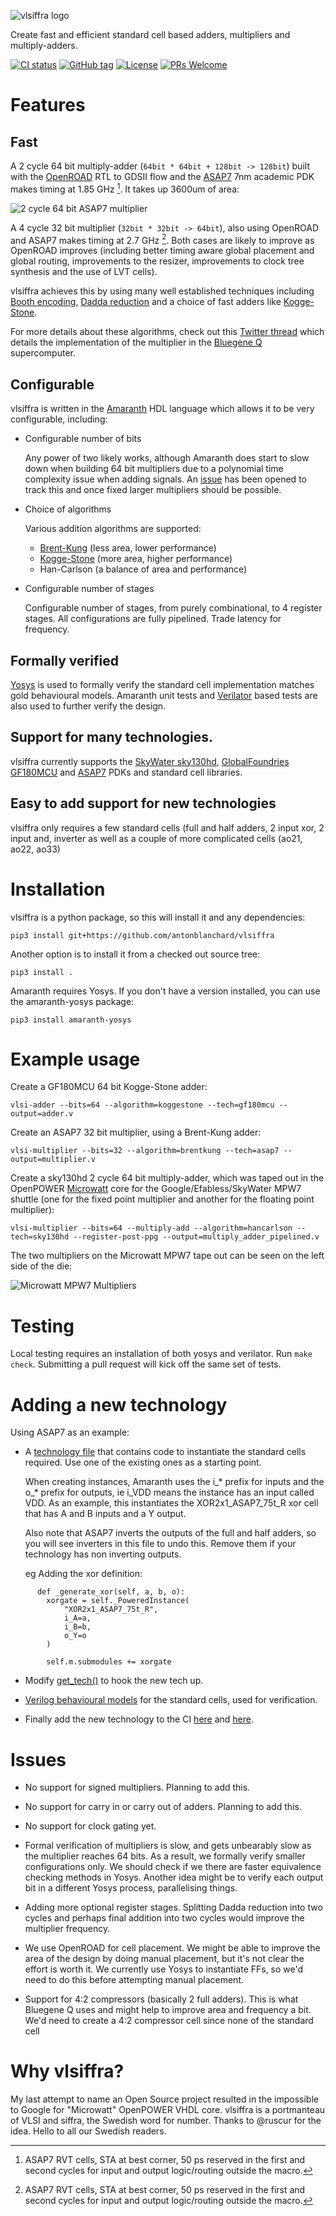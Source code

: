 ![vlsiffra logo](/media/vlsiffra.png)

Create fast and efficient standard cell based adders, multipliers and
multiply-adders.

[![CI status](https://github.com/antonblanchard/vlsiffra/actions/workflows/test.yml/badge.svg)](https://github.com/antonblanchard/vlsiffra/actions/workflows/test.yml)
[![GitHub tag](https://img.shields.io/github/v/tag/antonblanchard/vlsiffra)](https://github.com/antonblanchard/vlsiffra/tags/)
[![License](https://img.shields.io/github/license/antonblanchard/vlsiffra)](https://opensource.org/licenses/Apache-2.0)
[![PRs Welcome](https://img.shields.io/badge/PRs-welcome-brightgreen.svg?style=flat-square)](http://makeapullrequest.com)

# Features

## Fast
A 2 cycle 64 bit multiply-adder (`64bit * 64bit + 128bit -> 128bit`) built with
the [OpenROAD](https://github.com/The-OpenROAD-Project/OpenROAD) RTL to GDSII
flow and the [ASAP7](https://github.com/The-OpenROAD-Project/asap7) 7nm
academic PDK makes timing at 1.85 GHz [^1]. It takes up 3600um of area:

![2 cycle 64 bit ASAP7 multiplier](media/asap7-gds.png)

A 4 cycle 32 bit multiplier (`32bit * 32bit -> 64bit`), also using OpenROAD and
ASAP7 makes timing at 2.7 GHz [^1]. Both cases are likely to improve as OpenROAD
improves (including better timing aware global placement and global routing,
improvements to the resizer, improvements to clock tree synthesis and the use of
LVT cells).

vlsiffra achieves this by using many well established techniques
including
[Booth encoding](https://en.wikipedia.org/wiki/Booth%27s_multiplication_algorithm),
[Dadda reduction](https://en.wikipedia.org/wiki/Dadda_multiplier) and a choice
of fast adders like
[Kogge-Stone](https://en.wikipedia.org/wiki/Kogge%E2%80%93Stone_adder).

For more details about these algorithms, check out this
[Twitter thread](https://twitter.com/antonblanchard/status/1540286905379524611)
which details the implementation of the multiplier in the
[Bluegene Q](https://en.wikipedia.org/wiki/IBM_Blue_Gene) supercomputer.

## Configurable

vlsiffra is written in the
[Amaranth](https://github.com/amaranth-lang/amaranth) HDL language which allows
it to be very configurable, including:

- Configurable number of bits

  Any power of two likely works, although Amaranth does start to slow down when
  building 64 bit multipliers due to a polynomial time complexity issue when
  adding signals. An
  [issue](https://github.com/amaranth-lang/amaranth/issues/711) has been opened
  to track this and once fixed larger multipliers should be possible.

- Choice of algorithms

  Various addition algorithms are supported:
  - [Brent-Kung](https://en.wikipedia.org/wiki/Brent%E2%80%93Kung_adder)
    (less area, lower performance)
  - [Kogge-Stone](https://en.wikipedia.org/wiki/Kogge%E2%80%93Stone_adder)
    (more area, higher performance)
  - Han-Carlson (a balance of area and performance)

- Configurable number of stages

  Configurable number of stages, from purely combinational, to 4 register
  stages. All configurations are fully pipelined. Trade latency for frequency.

## Formally verified

[Yosys](https://github.com/YosysHQ/yosys) is used to formally verify the
standard cell implementation matches gold behavioural models. Amaranth unit
tests and [Verilator](https://www.veripool.org/verilator/) based tests are also
used to further verify the design.

## Support for many technologies.

vlsiffra currently supports the
[SkyWater sky130hd](https://github.com/google/skywater-pdk),
[GlobalFoundries GF180MCU](https://github.com/google/gf180mcu-pdk) and
[ASAP7](https://github.com/The-OpenROAD-Project/asap7) PDKs and standard cell
libraries.

## Easy to add support for new technologies
vlsiffra only requires a few standard cells (full and half adders,
2 input xor, 2 input and, inverter as well as a couple of more complicated
cells (ao21, ao22, ao33)

# Installation

vlsiffra is a python package, so this will install it and any
dependencies:

```
pip3 install git+https://github.com/antonblanchard/vlsiffra
```

Another option is to install it from a checked out source tree:
```
pip3 install .
```

Amaranth requires Yosys. If you don't have a version installed, you can use the
amaranth-yosys package:

```
pip3 install amaranth-yosys
```

# Example usage

Create a GF180MCU 64 bit Kogge-Stone adder:

```
vlsi-adder --bits=64 --algorithm=koggestone --tech=gf180mcu --output=adder.v
```

Create an ASAP7 32 bit multiplier, using a Brent-Kung adder:

```
vlsi-multiplier --bits=32 --algorithm=brentkung --tech=asap7 --output=multiplier.v
```

Create a sky130hd 2 cycle 64 bit multiply-adder, which was taped out in the
OpenPOWER [Microwatt](https://github.com/antonblanchard/microwatt) core for the
Google/Efabless/SkyWater MPW7 shuttle (one for the fixed point multiplier and
another for the floating point multiplier):

```
vlsi-multiplier --bits=64 --multiply-add --algorithm=hancarlson --tech=sky130hd --register-post-ppg --output=multiply_adder_pipelined.v
```

The two multipliers on the Microwatt MPW7 tape out can be seen on the left side
of the die:

![Microwatt MPW7 Multipliers](media/microwatt-mpw7-multipliers.png)

# Testing
Local testing requires an installation of both yosys and verilator. Run
`make check`.  Submitting a pull request will kick off the same set of tests.

# Adding a new technology

Using ASAP7 as an example:

- A [technology file](vlsiffra/tech/asap7.py) that contains code to
  instantiate the standard cells required. Use one of the existing ones as a
  starting point.

  When creating instances, Amaranth uses the i_* prefix for inputs and the o_*
  prefix for outputs, ie i_VDD means the instance has an input called VDD. As
  an example, this instantiates the XOR2x1_ASAP7_75t_R xor cell that has A and
  B inputs and a Y output.

  Also note that ASAP7 inverts the outputs of the full and half adders, so you
  will see inverters in this file to undo this. Remove them if your technology
  has non inverting outputs.

  eg Adding the xor definition:

```
      def _generate_xor(self, a, b, o):
        xorgate = self._PoweredInstance(
            "XOR2x1_ASAP7_75t_R",
            i_A=a,
            i_B=b,
            o_Y=o
        )

        self.m.submodules += xorgate
```

- Modify [get_tech()](vlsiffra/tech/Tech.py) to hook the new tech up.

- [Verilog behavioural models](verilog/asap7.v) for the standard cells, used
  for verification.

- Finally add the new technology to the CI [here](ci/formal.sh) and
  [here](ci/verilator.sh).

# Issues

- No support for signed multipliers. Planning to add this.

- No support for carry in or carry out of adders. Planning to add this.

- No support for clock gating yet.

- Formal verification of multipliers is slow, and gets unbearably slow as
  the multiplier reaches 64 bits. As a result, we formally verify smaller
  configurations only. We should check if we there are faster equivalence
  checking methods in Yosys. Another idea might be to verify each output
  bit in a different Yosys process, parallelising things.

- Adding more optional register stages. Splitting Dadda reduction into two
  cycles and perhaps final addition into two cycles would improve the
  multiplier frequency.

- We use OpenROAD for cell placement. We might be able to improve the area of
  the design by doing manual placement, but it's not clear the effort is worth
  it. We currently use Yosys to instantiate FFs, so we'd need to do this before
  attempting manual placement.

- Support for 4:2 compressors (basically 2 full adders). This is what
  Bluegene Q uses and might help to improve area and frequency a bit. We'd
  need to create a 4:2 compressor cell since none of the standard cell

# Why vlsiffra?
My last attempt to name an Open Source project resulted in the impossible to
Google for "Microwatt" OpenPOWER VHDL core. vlsiffra is a portmanteau of
VLSI and siffra, the Swedish word for number. Thanks to @ruscur for the
idea. Hello to all our Swedish readers.

[^1]: ASAP7 RVT cells, STA at best corner, 50 ps reserved in the first and
second cycles for input and output logic/routing outside the macro.
